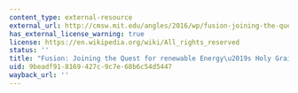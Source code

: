 ```yaml
---
content_type: external-resource
external_url: http://cmsw.mit.edu/angles/2016/wp/fusion-joining-the-quest-for-the-renewable-energys-holy-grail/
has_external_license_warning: true
license: https://en.wikipedia.org/wiki/All_rights_reserved
status: ''
title: "Fusion: Joining the Quest for renewable Energy\u2019s Holy Grail"
uid: 9beadf91-8169-427c-9c7e-68b6c54d5447
wayback_url: ''
---
```

